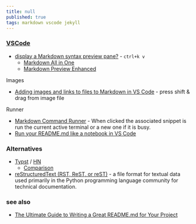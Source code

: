 ```yaml
---
title: null
published: true
tags: markdown vscode jekyll
---
```


### [VSCode](https://code.visualstudio.com/Docs/languages/markdown)

- [display a Markdown syntax preview pane?](https://stackoverflow.com/questions/34125174/can-vscode-display-a-markdown-syntax-preview-pane) - `ctrl+k v`
    - [Markdown All in One](https://marketplace.visualstudio.com/items?itemName=yzhang.markdown-all-in-one)
    - [Markdown Preview Enhanced](https://marketplace.visualstudio.com/items?itemName=shd101wyy.markdown-preview-enhanced)
    
Images
- [Adding images and links to files to Markdown in VS Code](https://bobbyhadz.com/blog/vscode-add-image-to-markdown) - press shift & drag from image file

Runner
- [Markdown Command Runner](https://marketplace.visualstudio.com/items?itemName=Sycl.markdown-command-runner) - When clicked the associated snippet is run the current active terminal or a new one if it is busy.
- [Run your README.md like a notebook in VS Code ](https://dev.to/sourishkrout/run-your-readmemd-in-vs-code-50l7)

### Alternatives

- [Typst](https://typst.app/) / [HN](https://news.ycombinator.com/item?id=44167592)
	- [Comparison](https://github.com/iamgio/quarkdown?tab=readme-ov-file#comparison)
- [reStructuredText  (RST, ReST, or reST)](https://en.wikipedia.org/wiki/ReStructuredText) - a file format for textual data used primarily in the Python programming language community for technical documentation. 

### see also
- [The Ultimate Guide to Writing a Great README.md for Your Project](https://medium.com/@kc_clintone/the-ultimate-guide-to-writing-a-great-readme-md-for-your-project-3d49c2023357)
